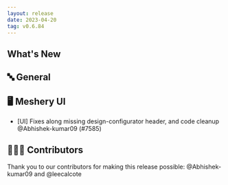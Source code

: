 ```yaml
---
layout: release
date: 2023-04-20
tag: v0.6.84
---
```


## What's New

## 🔤 General

## 🖥 Meshery UI

- [UI] Fixes along missing design-configurator header, and code cleanup @Abhishek-kumar09 (#7585)

## 👨🏽‍💻 Contributors

Thank you to our contributors for making this release possible:
@Abhishek-kumar09 and @leecalcote
